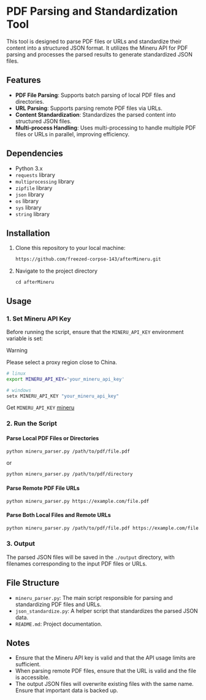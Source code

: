 
# PDF Parsing and Standardization Tool

This tool is designed to parse PDF files or URLs and standardize their content into a structured JSON format. It utilizes the Mineru API for PDF parsing and processes the parsed results to generate standardized JSON files.

## Features

- **PDF File Parsing**: Supports batch parsing of local PDF files and directories.
- **URL Parsing**: Supports parsing remote PDF files via URLs.
- **Content Standardization**: Standardizes the parsed content into structured JSON files.
- **Multi-process Handling**: Uses multi-processing to handle multiple PDF files or URLs in parallel, improving efficiency.

## Dependencies

- Python 3.x
- `requests` library
- `multiprocessing` library
- `zipfile` library
- `json` library
- `os` library
- `sys` library
- `string` library

## Installation

1. Clone this repository to your local machine:
   ```bash
   https://github.com/freezed-corpse-143/afterMineru.git

2. Navigate to the project directory
   ```
   cd afterMineru
   ```

## Usage

### 1. Set Mineru API Key

Before running the script, ensure that the `MINERU_API_KEY` environment variable is set:

> [!WARNING]
>
> Please select a proxy region close to China.

```bash
# linux
export MINERU_API_KEY='your_mineru_api_key'

# windows
setx MINERU_API_KEY "your_mineru_api_key"
```

Get `MINERU_API_KEY` [mineru]([MinerU](https://mineru.net/apiManage/docs))

### 2. Run the Script

#### Parse Local PDF Files or Directories

```bash
python mineru_parser.py /path/to/pdf/file.pdf
```

or

```bash
python mineru_parser.py /path/to/pdf/directory
```

#### Parse Remote PDF File URLs

```bash
python mineru_parser.py https://example.com/file.pdf
```

#### Parse Both Local Files and Remote URLs

```bash
python mineru_parser.py /path/to/pdf/file.pdf https://example.com/file.pdf
```

### 3. Output

The parsed JSON files will be saved in the `./output` directory, with filenames corresponding to the input PDF files or URLs.

## File Structure

- `mineru_parser.py`: The main script responsible for parsing and standardizing PDF files and URLs.
- `json_standardize.py`: A helper script that standardizes the parsed JSON data.
- `README.md`: Project documentation.

## Notes

- Ensure that the Mineru API key is valid and that the API usage limits are sufficient.
- When parsing remote PDF files, ensure that the URL is valid and the file is accessible.
- The output JSON files will overwrite existing files with the same name. Ensure that important data is backed up.
